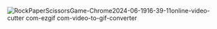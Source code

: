 ![RockPaperScissorsGame-Chrome2024-06-1916-39-11online-video-cutter com-ezgif com-video-to-gif-converter](https://github.com/7manwon/JavaScript-Projects/assets/170089826/16874585-2ca1-4d74-b804-12786afbdb33)
